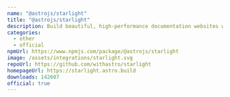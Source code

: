 ```yaml
---
name: "@astrojs/starlight"
title: "@astrojs/starlight"
description: Build beautiful, high-performance documentation websites with Astro
categories:
  - other
  - official
npmUrl: https://www.npmjs.com/package/@astrojs/starlight
image: /assets/integrations/starlight.svg
repoUrl: https://github.com/withastro/starlight
homepageUrl: https://starlight.astro.build
downloads: 142607
official: true
---
```

